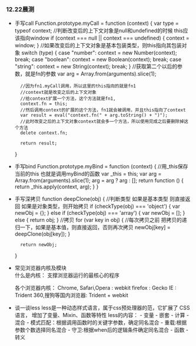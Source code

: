 ### 12.22晨测
- 手写call
    Function.prototype.myCall = function (context) {
        var type = typeof context;
        //判断改变后的上下文对象是null和undefined的时候 this应该指向window
        if (context === null || context === undefined) {
            context = window;
        }
        //如果改变后的上下文对象是基本包装类型，则this指向其包装对象
        switch (type) {
            case "number":
                context = new Number(context);
                break;
            case "boolean":
                context = new Boolean(context);
                break;
            case "string":
                context = new String(context);
                break;
        }
        //获取第二个以后的参数，就是fn的参数
        var arg = Array.from(arguments).slice(1);


        //因为fn1.myCall调用，所以这里的this指向的就是fn1
        //context就是改变之后的上下文对象
        //给context扩展一个方法，这个方法就是fn1,
        context.fn = this;
        //然后调用context的扩展的这个方法，fn1就会被调用，并且this指向了context
        var result = eval("context.fn(" + arg.toString() + ")");
        //此时改变之后的上下文对象context就会多一个方法，所以使用完成之后要删除掉这个方法
        delete context.fn;

        return result;
    }


- 手写bind
    Function.prototype.myBind = function (context) {
        //用_this保存当前的this 也就是调用myBind的函数
        var _this = this;
        var arg = Array.from(arguments).slice(1);
        arg = arg ? arg : [];
        return function () {
            return _this.apply(context, arg);
        }
    }


- 手写深拷贝
    function deepClone(obj) {
        //判断类型 如果是基本类型 则直接返回 如果是对象类型，则开始拷贝
        if (checkType(obj) === 'object') {
            var newObj = {};
        } else if (checkType(obj) === 'array') {
            var newObj = [];
        } else {
            return obj;
        }
        //拷贝
        for (var key in obj) {
            //每次拷贝之前 把拷贝的递归一下，如果是基本值，则直接返回，否则再次拷贝
            newObj[key] = deepClone(obj[key]);
        }

        return newObj;
    }


- 常见浏览器内核及模块  
    什么是内核：
        支撑浏览器运行的最核心的程序

    各个浏览器内核：
        Chrome, Safari,Opera : webkit
        firefox : Gecko
        IE : Trident
        360,搜狗等国内浏览器: Trident + webkit


- 谈一谈less
    less是一种动态样式语言，属于css预处理器的范，它扩展了 CSS 语言， 增加了变量、Mixin、函数等特性
    less的内容：
        - 变量
        - 嵌套
        - 计算
        - 混合
        - 模式匹配：根据调用函数时的关键字参数，确定同名混合
        - 重载:根据参数个数选择同名混合
        - 守卫:根据when后的逻辑条件确定同名混合
        - 函数
        - 转义